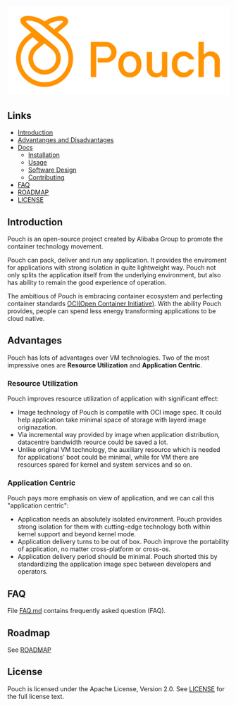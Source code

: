 
## ![Pouch](docs/logo/pouch_10x4_orange.png)

## Links

- [Introduction](#introduction)
- [Advantanges and Disadvantages](#advantages)
- [Docs](docs)
    - [Installation]()
    - [Usage]()
    - [Software Design]()
    - [Contributing](CONTRIBUTING.md)
- [FAQ](FAQ.md)
- [ROADMAP](ROADMAP.md)
- [LICENSE](LICENSE)

## Introduction

Pouch is an open-source project created by Alibaba Group to promote the container technology movement. 

Pouch can pack, deliver and run any application. It provides the enviroment for applications with strong isolation in quite lightweight way. Pouch not only splits the application itself from the underlying environment, but also has ability to remain the good experience of operation.

The ambitious of Pouch is embracing container ecosystem and perfecting container standards [OCI(Open Container Initiative)](https://github.com/opencontainers). With the ability Pouch provides, people can spend less energy transforming applications to be cloud native. 

## Advantages

Pouch has lots of advantages over VM technologies. Two of the most impressive ones are **Resource Utilization** and **Application Centric**.

### Resource Utilization

Pouch improves resource utilization of application with significant effect:

* Image technology of Pouch is compatile with OCI image spec. It could help application take minimal space of storage with layerd image originazation.
* Via incremental way provided by image when application distribution, datacentre bandwidth reource could be saved a lot.
* Unlike original VM technology, the auxiliary resource which is needed for applications' boot could be minimal, while for VM there are resources spared for kernel and system services and so on.

### Application Centric

Pouch pays more emphasis on view of application, and we can call this "application centric":

* Application needs an absolutely isolated environment. Pouch provides strong isolation for them with cutting-edge technology both within kernel support and beyond kernel mode.
* Application delivery turns to be out of box. Pouch improve the portability of application, no matter cross-platform or cross-os.
* Application delivery period should be minimal. Pouch shorted this by standardizing the application image spec between developers and operators.

## FAQ
File [FAQ.md](FAQ.md) contains frequently asked question (FAQ).

## Roadmap

See [ROADMAP](ROADMAP.md)

## License

Pouch is licensed under the Apache License, Version 2.0. See [LICENSE](LICENSE) for the full license text.
